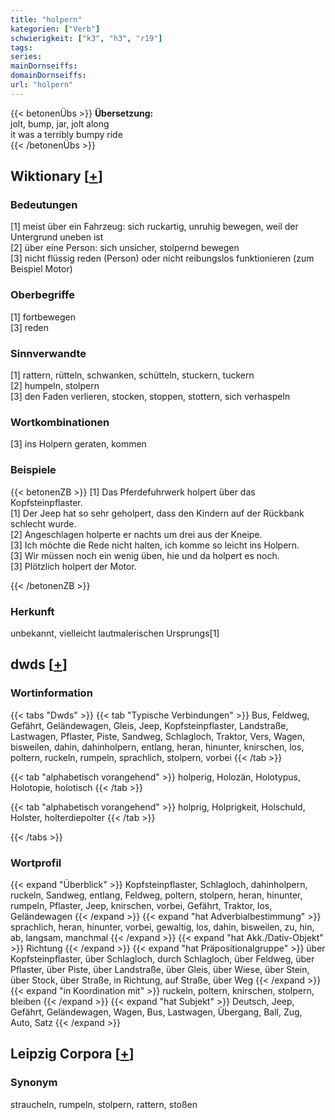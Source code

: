 ```yaml
---
title: "holpern"
kategorien: ["Verb"]
schwierigkeit: ["k3", "h3", "r19"]
tags:
series:
mainDornseiffs:
domainDornseiffs:
url: "holpern"
---
```


{{< betonenÜbs >}}
**Übersetzung:**  
jolt, bump, jar, jolt along  
it was a terribly bumpy ride  
{{< /betonenÜbs >}}

## Wiktionary [[+](https://de.wiktionary.org/wiki/holpern)]

### Bedeutungen
[1] meist über ein Fahrzeug: sich ruckartig, unruhig bewegen, weil der Untergrund uneben ist  
[2] über eine Person: sich unsicher, stolpernd bewegen  
[3] nicht flüssig reden (Person) oder nicht reibungslos funktionieren (zum Beispiel Motor)  

### Oberbegriffe
[1] fortbewegen  
[3] reden  

### Sinnverwandte
[1] rattern, rütteln, schwanken, schütteln, stuckern, tuckern  
[2] humpeln, stolpern  
[3] den Faden verlieren, stocken, stoppen, stottern, sich verhaspeln  

### Wortkombinationen
[3] ins Holpern geraten, kommen  

### Beispiele
{{< betonenZB >}}
[1] Das Pferdefuhrwerk holpert über das Kopfsteinpflaster.  
[1] Der Jeep hat so sehr geholpert, dass den Kindern auf der Rückbank schlecht wurde.  
[2] Angeschlagen holperte er nachts um drei aus der Kneipe.  
[3] Ich möchte die Rede nicht halten, ich komme so leicht ins Holpern.  
[3] Wir müssen noch ein wenig üben, hie und da holpert es noch.  
[3] Plötzlich holpert der Motor.  

{{< /betonenZB >}}
### Herkunft
unbekannt, vielleicht lautmalerischen Ursprungs[1]  



## dwds [[+](https://www.dwds.de/wb/holpern)]

### Wortinformation
{{< tabs "Dwds" >}}
{{< tab "Typische Verbindungen" >}}
Bus, Feldweg, Gefährt, Geländewagen, Gleis, Jeep, Kopfsteinpflaster, Landstraße, Lastwagen, Pflaster, Piste, Sandweg, Schlagloch, Traktor, Vers, Wagen, bisweilen, dahin, dahinholpern, entlang, heran, hinunter, knirschen, los, poltern, ruckeln, rumpeln, sprachlich, stolpern, vorbei
{{< /tab >}}

{{< tab "alphabetisch vorangehend" >}}
holperig, Holozän, Holotypus, Holotopie, holotisch
{{< /tab >}}

{{< tab "alphabetisch vorangehend" >}}
holprig, Holprigkeit, Holschuld, Holster, holterdiepolter
{{< /tab >}}

{{< /tabs >}}

### Wortprofil
{{< expand "Überblick" >}} Kopfsteinpflaster, Schlagloch, dahinholpern, ruckeln, Sandweg, entlang, Feldweg, poltern, stolpern, heran, hinunter, rumpeln, Pflaster, Jeep, knirschen, vorbei, Gefährt, Traktor, los, Geländewagen {{< /expand >}}
{{< expand "hat Adverbialbestimmung" >}} sprachlich, heran, hinunter, vorbei, gewaltig, los, dahin, bisweilen, zu, hin, ab, langsam, manchmal {{< /expand >}}
{{< expand "hat Akk./Dativ-Objekt" >}} Richtung {{< /expand >}}
{{< expand "hat Präpositionalgruppe" >}} über Kopfsteinpflaster, über Schlagloch, durch Schlagloch, über Feldweg, über Pflaster, über Piste, über Landstraße, über Gleis, über Wiese, über Stein, über Stock, über Straße, in Richtung, auf Straße, über Weg {{< /expand >}}
{{< expand "in Koordination mit" >}} ruckeln, poltern, knirschen, stolpern, bleiben {{< /expand >}}
{{< expand "hat Subjekt" >}} Deutsch, Jeep, Gefährt, Geländewagen, Wagen, Bus, Lastwagen, Übergang, Ball, Zug, Auto, Satz {{< /expand >}}

## Leipzig Corpora [[+](https://corpora.uni-leipzig.de/en/res?word=holpern&corpusId=deu_newscrawl-public_2018)]


### Synonym
straucheln, rumpeln, stolpern, rattern, stoßen

